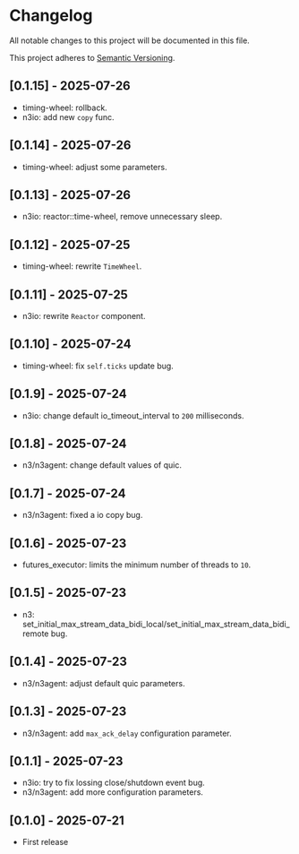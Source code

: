 # Changelog

All notable changes to this project will be documented in this file.

This project adheres to [Semantic Versioning](https://semver.org).

<!--
Note: In this file, do not use the hard wrap in the middle of a sentence for compatibility with GitHub comment style markdown rendering.
-->

## [0.1.15] - 2025-07-26

- timing-wheel: rollback.
- n3io: add new `copy` func.

## [0.1.14] - 2025-07-26

- timing-wheel: adjust some parameters.

## [0.1.13] - 2025-07-26

- n3io: reactor::time-wheel, remove unnecessary sleep.

## [0.1.12] - 2025-07-25

- timing-wheel: rewrite `TimeWheel`.

## [0.1.11] - 2025-07-25

- n3io: rewrite `Reactor` component.

## [0.1.10] - 2025-07-24

- timing-wheel: fix `self.ticks` update bug.

## [0.1.9] - 2025-07-24

- n3io: change default io_timeout_interval to `200` milliseconds.

## [0.1.8] - 2025-07-24

- n3/n3agent: change default values of quic.

## [0.1.7] - 2025-07-24

- n3/n3agent: fixed a io copy bug.

## [0.1.6] - 2025-07-23

- futures_executor: limits the minimum number of threads to `10`.

## [0.1.5] - 2025-07-23

- n3: set_initial_max_stream_data_bidi_local/set_initial_max_stream_data_bidi_remote bug.

## [0.1.4] - 2025-07-23

- n3/n3agent: adjust default quic parameters.

## [0.1.3] - 2025-07-23

- n3/n3agent: add `max_ack_delay` configuration parameter.

## [0.1.1] - 2025-07-23

- n3io: try to fix lossing close/shutdown event bug.
- n3/n3agent: add more configuration parameters.

## [0.1.0] - 2025-07-21

- First release
